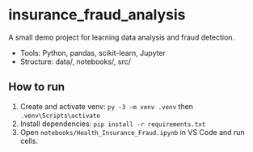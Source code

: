 # insurance_fraud_analysis

A small demo project for learning data analysis and fraud detection.
- Tools: Python, pandas, scikit-learn, Jupyter
- Structure: data/, notebooks/, src/

## How to run
1. Create and activate venv: `py -3 -m venv .venv` then `.venv\Scripts\activate`
2. Install dependencies: `pip install -r requirements.txt`
3. Open `notebooks/Health_Insurance_Fraud.ipynb` in VS Code and run cells.

